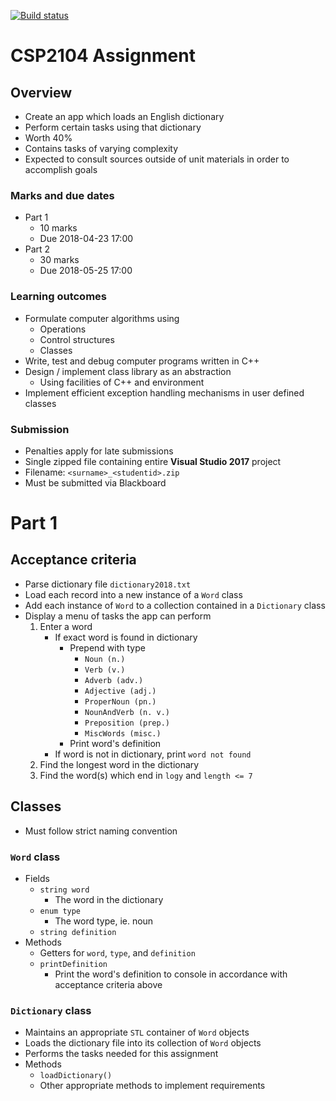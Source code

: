 [![Build status](https://ci.appveyor.com/api/projects/status/mtf9dxn6tweovo47/branch/master?svg=true)](https://ci.appveyor.com/project/martymcflywa/scrabbledictionary/branch/master)


# CSP2104 Assignment

## Overview
- Create an app which loads an English dictionary
- Perform certain tasks using that dictionary
- Worth 40%
- Contains tasks of varying complexity
- Expected to consult sources outside of unit materials in order to accomplish goals

### Marks and due dates
- Part 1
    - 10 marks
    - Due 2018-04-23 17:00
- Part 2
    - 30 marks
    - Due 2018-05-25 17:00

### Learning outcomes
- Formulate computer algorithms using
    - Operations
    - Control structures
    - Classes
- Write, test and debug computer programs written in C++
- Design / implement class library as an abstraction
    - Using facilities of C++ and environment
- Implement efficient exception handling mechanisms in user defined classes

### Submission
- Penalties apply for late submissions
- Single zipped file containing entire **Visual Studio 2017** project
- Filename: `<surname>_<studentid>.zip`
- Must be submitted via Blackboard

# Part 1

## Acceptance criteria
- Parse dictionary file `dictionary2018.txt`
- Load each record into a new instance of a `Word` class
- Add each instance of `Word` to a collection contained in a `Dictionary` class
- Display a menu of tasks the app can perform
    1. Enter a word
        - If exact word is found in dictionary
            - Prepend with type
                - `Noun (n.)`
                - `Verb (v.)`
                - `Adverb (adv.)`
                - `Adjective (adj.)`
                - `ProperNoun (pn.)`
                - `NounAndVerb (n. v.)`
                - `Preposition (prep.)`
                - `MiscWords (misc.)`
            - Print word's definition
        - If word is not in dictionary, print `word not found`
    2. Find the longest word in the dictionary
    3. Find the word(s) which end in `logy` and `length <= 7`

## Classes
- Must follow strict naming convention

### `Word` class
- Fields
    - `string word`
        - The word in the dictionary
    - `enum type`
        - The word type, ie. noun
    - `string definition`
- Methods
    - Getters for `word`, `type`, and `definition`
    - `printDefinition`
        - Print the word's definition to console in accordance with acceptance criteria above

### `Dictionary` class
- Maintains an appropriate `STL` container of `Word` objects
- Loads the dictionary file into its collection of `Word` objects
- Performs the tasks needed for this assignment
- Methods
    - `loadDictionary()`
    - Other appropriate methods to implement requirements